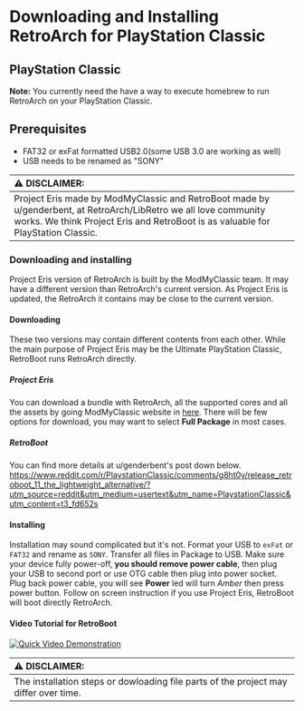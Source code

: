 # Downloading and Installing RetroArch for PlayStation Classic

## PlayStation Classic

**Note:** You currently need the have a way to execute homebrew to run RetroArch on your PlayStation Classic.

## Prerequisites

- FAT32 or exFat formatted USB2.0(some USB 3.0 are working as well)
- USB needs to be renamed as "SONY"

| :warning: DISCLAIMER:          |
|:---------------------------|
| Project Eris made by ModMyClassic and RetroBoot made by u/genderbent, at RetroArch/LibRetro we all love community works. We think Project Eris and RetroBoot is as valuable for PlayStation Classic.      |

### Downloading and installing

Project Eris version of RetroArch is built by the ModMyClassic team. It may have a different version than RetroArch's current version. As Project Eris is updated, the RetroArch it contains may be close to the current version.

#### Downloading

These two versions may contain different contents from each other. While the main purpose of Project Eris may be the Ultimate PlayStation Classic, RetroBoot runs RetroArch directly.

##### Project Eris

You can download a bundle with RetroArch, all the supported cores and all the assets by going ModMyClassic website in [here](https://modmyclassic.com/project-eris/). There will be few options for download, you may want to select **Full Package** in most cases. 

##### RetroBoot

You can find more details at u/genderbent's post down below.
https://www.reddit.com/r/PlaystationClassic/comments/g8ht0y/release_retroboot_11_the_lightweight_alternative/?utm_source=reddit&utm_medium=usertext&utm_name=PlaystationClassic&utm_content=t3_fd652s

#### Installing

Installation may sound complicated but it's not. Format your USB to `exFat` or `FAT32` and rename as `SONY`. Transfer all files in Package to USB. Make sure your device fully power-off, **you should remove power cable**, then plug your USB to second port or use OTG cable then plug into power socket. Plug back power cable, you will see **Power** led will turn *Amber* then press power button. Follow on screen instruction if you use Project Eris, RetroBoot will boot directly RetroArch.

#### Video Tutorial for RetroBoot

[![Quick Video Demonstration](https://i.ytimg.com/vi/z3qT9X5698s/hqdefault.jpg)](https://www.youtube.com/watch?v=z3qT9X5698s)

| :warning: DISCLAIMER:          |
|:---------------------------|
| The installation steps or dowloading file parts of the project may differ over time.      |
